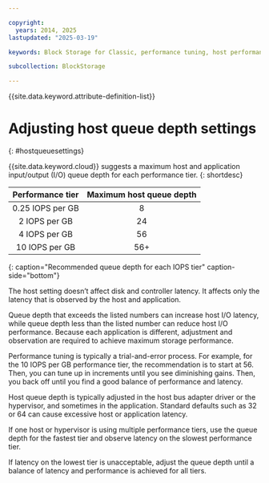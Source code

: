 ```yaml
---

copyright:
  years: 2014, 2025
lastupdated: "2025-03-19"

keywords: Block Storage for Classic, performance tuning, host performance improvement,

subcollection: BlockStorage

---
```

{{site.data.keyword.attribute-definition-list}}

# Adjusting host queue depth settings
{: #hostqueuesettings}

{{site.data.keyword.cloud}} suggests a maximum host and application input/output (I/O) queue depth for each performance tier.
{: shortdesc}

| Performance tier | Maximum host queue depth |
|:------:|:------:|
| 0.25 IOPS per GB | 8 |
| 2 IOPS per GB | 24 |
| 4 IOPS per GB | 56 |
| 10 IOPS per GB | 56+ |
{: caption="Recommended queue depth for each IOPS tier" caption-side="bottom"}

The host setting doesn’t affect disk and controller latency. It affects only the latency that is observed by the host and application.

Queue depth that exceeds the listed numbers can increase host I/O latency, while queue depth less than the listed number can reduce host I/O performance. Because each application is different, adjustment and observation are required to achieve maximum storage performance.

Performance tuning is typically a trial-and-error process. For example, for the 10 IOPS per GB performance tier, the recommendation is to start at 56. Then, you can tune up in increments until you see diminishing gains. Then, you back off until you find a good balance of performance and latency.

Host queue depth is typically adjusted in the host bus adapter driver or the hypervisor, and sometimes in the application. Standard defaults such as 32 or 64 can cause excessive host or application latency.

If one host or hypervisor is using multiple performance tiers, use the queue depth for the fastest tier and observe latency on the slowest performance tier.

If latency on the lowest tier is unacceptable, adjust the queue depth until a balance of latency and performance is achieved for all tiers.
